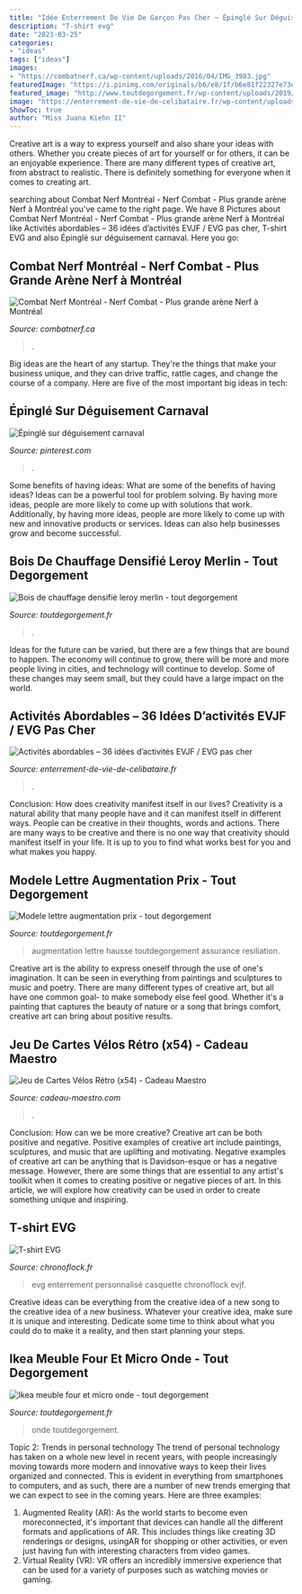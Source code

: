 ```yaml
---
title: "Idée Enterrement De Vie De Garçon Pas Cher ~ Épinglé Sur Déguisement Carnaval"
description: "T-shirt evg"
date: "2023-03-25"
categories:
- "ideas"
tags: ["ideas"]
images:
- "https://combatnerf.ca/wp-content/uploads/2016/04/IMG_3983.jpg"
featuredImage: "https://i.pinimg.com/originals/b6/e8/1f/b6e81f22327e73eb4594c72ceaddfc01.jpg"
featured_image: "http://www.toutdegorgement.fr/wp-content/uploads/2019/10/lettre-a-l-assurance-resiliation-due-a-l-augmentation-des-tarifs.png"
image: "https://enterrement-de-vie-de-celibataire.fr/wp-content/uploads/Activité-enterrement-de-vie-de-célibataire-pas-cher.gif"
ShowToc: true
author: "Miss Juana Kiehn II"
---
```



Creative art is a way to express yourself and also share your ideas with others. Whether you create pieces of art for yourself or for others, it can be an enjoyable experience. There are many different types of creative art, from abstract to realistic. There is definitely something for everyone when it comes to creating art.

	

		
searching about Combat Nerf Montréal - Nerf Combat - Plus grande arène Nerf à Montréal you've came to the right page. We have 8 Pictures about Combat Nerf Montréal - Nerf Combat - Plus grande arène Nerf à Montréal like Activités abordables – 36 idées d’activités EVJF / EVG pas cher, T-shirt EVG and also Épinglé sur déguisement carnaval. Here you go:
		
    
## Combat Nerf Montréal - Nerf Combat - Plus Grande Arène Nerf à Montréal

<img loading=lazy src="https://combatnerf.ca/wp-content/uploads/2016/04/IMG_3983.jpg" onerror="this.onerror=null;this.src='https://tse1.mm.bing.net/th?id=OIP.x2mjXPiTfFpq3FBThnOvwQHaE7&amp;pid=15.1';" alt="Combat Nerf Montréal - Nerf Combat - Plus grande arène Nerf à Montréal">

_Source: combatnerf.ca_

>. 

	

Big ideas are the heart of any startup. They're the things that make your business unique, and they can drive traffic, rattle cages, and change the course of a company. Here are five of the most important big ideas in tech: 

    
## Épinglé Sur Déguisement Carnaval

<img loading=lazy src="https://i.pinimg.com/originals/b6/e8/1f/b6e81f22327e73eb4594c72ceaddfc01.jpg" onerror="this.onerror=null;this.src='https://tse4.mm.bing.net/th?id=OIP.HCCm48WirX4So3itmDMipwAAAA&amp;pid=15.1';" alt="Épinglé sur déguisement carnaval">

_Source: pinterest.com_

>. 

	

Some benefits of having ideas: What are some of the benefits of having ideas?
Ideas can be a powerful tool for problem solving. By having more ideas, people are more likely to come up with solutions that work. Additionally, by having more ideas, people are more likely to come up with new and innovative products or services. Ideas can also help businesses grow and become successful.

    
## Bois De Chauffage Densifié Leroy Merlin - Tout Degorgement

<img loading=lazy src="https://www.toutdegorgement.fr/wp-content/uploads/2019/10/buches-photo-gC3A9nC3A9rale.jpg" onerror="this.onerror=null;this.src='https://tse3.mm.bing.net/th?id=OIP.Ktx_YEtp3cB3ZnjqGzc-ngHaJ6&amp;pid=15.1';" alt="Bois de chauffage densifié leroy merlin - tout degorgement">

_Source: toutdegorgement.fr_

>. 

	

Ideas for the future can be varied, but there are a few things that are bound to happen. The economy will continue to grow, there will be more and more people living in cities, and technology will continue to develop. Some of these changes may seem small, but they could have a large impact on the world.

    
## Activités Abordables – 36 Idées D’activités EVJF / EVG Pas Cher

<img loading=lazy src="https://enterrement-de-vie-de-celibataire.fr/wp-content/uploads/Activité-enterrement-de-vie-de-célibataire-pas-cher.gif" onerror="this.onerror=null;this.src='https://tse2.mm.bing.net/th?id=OIP.QaALbZBheEkF3jXzSyinvgAAAA&amp;pid=15.1';" alt="Activités abordables – 36 idées d’activités EVJF / EVG pas cher">

_Source: enterrement-de-vie-de-celibataire.fr_

>. 

	

Conclusion: How does creativity manifest itself in our lives?
Creativity is a natural ability that many people have and it can manifest itself in different ways. People can be creative in their thoughts, words and actions. There are many ways to be creative and there is no one way that creativity should manifest itself in your life. It is up to you to find what works best for you and what makes you happy.

    
## Modele Lettre Augmentation Prix - Tout Degorgement

<img loading=lazy src="http://www.toutdegorgement.fr/wp-content/uploads/2019/10/lettre-a-l-assurance-resiliation-due-a-l-augmentation-des-tarifs.png" onerror="this.onerror=null;this.src='https://tse2.mm.bing.net/th?id=OIP.aNJH64Oe-bsDuG5vqlJa6wHaKe&amp;pid=15.1';" alt="Modele lettre augmentation prix - tout degorgement">

_Source: toutdegorgement.fr_

>augmentation lettre hausse toutdegorgement assurance resiliation. 

	

Creative art is the ability to express oneself through the use of one's imagination. It can be seen in everything from paintings and sculptures to music and poetry. There are many different types of creative art, but all have one common goal- to make somebody else feel good. Whether it's a painting that captures the beauty of nature or a song that brings comfort, creative art can bring about positive results.

    
## Jeu De Cartes Vélos Rétro (x54) - Cadeau Maestro

<img loading=lazy src="https://www.cadeau-maestro.com/36451-large_default/jeu-de-cartes-velos-retro-x54.jpg" onerror="this.onerror=null;this.src='https://tse3.mm.bing.net/th?id=OIP.vnalXX7zualONw3QS0B6tQHaHa&amp;pid=15.1';" alt="Jeu de Cartes Vélos Rétro (x54) - Cadeau Maestro">

_Source: cadeau-maestro.com_

>. 

	

Conclusion: How can we be more creative?
Creative art can be both positive and negative. Positive examples of creative art include paintings, sculptures, and music that are uplifting and motivating. Negative examples of creative art can be anything that is Davidson-esque or has a negative message. However, there are some things that are essential to any artist's toolkit when it comes to creating positive or negative pieces of art. In this article, we will explore how creativity can be used in order to create something unique and inspiring.

    
## T-shirt EVG

<img loading=lazy src="https://www.chronoflock.fr/4518-large_scene/t-shirt-evg-.jpg" onerror="this.onerror=null;this.src='https://tse2.mm.bing.net/th?id=OIP.djQU0RY7a_v2alm5XnLUuQHaHa&amp;pid=15.1';" alt="T-shirt EVG">

_Source: chronoflock.fr_

>evg enterrement personnalisé casquette chronoflock evjf. 

	

Creative ideas can be everything from the creative idea of a new song to the creative idea of a new business. Whatever your creative idea, make sure it is unique and interesting. Dedicate some time to think about what you could do to make it a reality, and then start planning your steps.

    
## Ikea Meuble Four Et Micro Onde - Tout Degorgement

<img loading=lazy src="https://www.toutdegorgement.fr/wp-content/uploads/2019/10/meuble-four-ikea-1-cuisine-le-r233cit-pb-dinfiltrations-deau-remise-de-1280x960.jpg" onerror="this.onerror=null;this.src='https://tse3.mm.bing.net/th?id=OIP.qQX-zhzekC_wfEC8U4iFMwHaFj&amp;pid=15.1';" alt="Ikea meuble four et micro onde - tout degorgement">

_Source: toutdegorgement.fr_

>onde toutdegorgement. 

	

Topic 2: Trends in personal technology
The trend of personal technology has taken on a whole new level in recent years, with people increasingly moving towards more modern and innovative ways to keep their lives organized and connected. This is evident in everything from smartphones to computers, and as such, there are a number of new trends emerging that we can expect to see in the coming years. Here are three examples: 
1) Augmented Reality (AR): As the world starts to become even moreconnected, it's important that devices can handle all the different formats and applications of AR. This includes things like creating 3D renderings or designs, usingAR for shopping or other activities, or even just having fun with interesting characters from video games. 
2) Virtual Reality (VR): VR offers an incredibly immersive experience that can be used for a variety of purposes such as watching movies or gaming.

